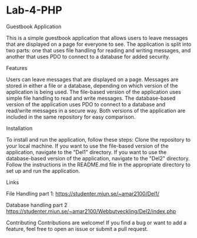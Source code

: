 # Lab-4-PHP
Guestbook Application

This is a simple guestbook application that allows users to leave messages that are displayed on a page for everyone to see. 
The application is split into two parts: one that uses file handling for reading and writing messages, 
and another that uses PDO to connect to a database for added security.

Features

Users can leave messages that are displayed on a page.
Messages are stored in either a file or a database, depending on which version of the application is being used.
The file-based version of the application uses simple file handling to read and write messages.
The database-based version of the application uses PDO to connect to a database and read/write messages in a secure way.
Both versions of the application are included in the same repository for easy comparison.


Installation

To install and run the application, follow these steps:
Clone the repository to your local machine.
If you want to use the file-based version of the application, navigate to the "Del1" directory.
If you want to use the database-based version of the application, navigate to the "Del2" directory.
Follow the instructions in the README.md file in the appropriate directory to set up and run the application.



Links

File Handling part 1:
https://studenter.miun.se/~amar2100/Del1/

Database handling part 2
https://studenter.miun.se/~amar2100/Webbutveckling/Del2/index.php


Contributing
Contributions are welcome! If you find a bug or want to add a feature, feel free to open an issue or submit a pull request.
